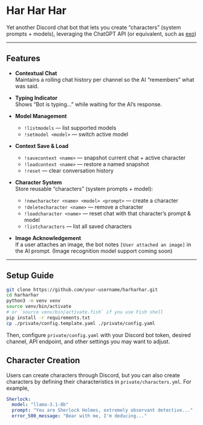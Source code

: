 # Har Har Har

Yet another Discord chat bot that lets you create “characters” (system prompts + models), leveraging the ChatGPT API (or equivalent, such as [exo](https://github.com/exo-explore/exo))

---

## Features

- **Contextual Chat**  
  Maintains a rolling chat history per channel so the AI “remembers” what was said.

- **Typing Indicator**  
  Shows “Bot is typing…” while waiting for the AI’s response.

- **Model Management**  
  - `!listmodels` — list supported models  
  - `!setmodel <model>` — switch active model

- **Context Save & Load**  
  - `!savecontext <name>` — snapshot current chat + active character  
  - `!loadcontext <name>` — restore a named snapshot  
  - `!reset` — clear conversation history

- **Character System**  
  Store reusable “characters” (system prompts + model):  
  - `!newcharacter <name> <model> <prompt>` — create a character  
  - `!deletecharacter <name>` — remove a character  
  - `!loadcharacter <name>` — reset chat with that character’s prompt & model  
  - `!listcharacters` — list all saved characters

- **Image Acknowledgement**  
  If a user attaches an image, the bot notes `[User attached an image]` in the AI prompt. (Image recognition model support coming soon)

---

## Setup Guide

```bash
git clone https://github.com/your‑username/harharhar.git
cd harharhar
python3 -m venv venv
source venv/bin/activate
# or `source venv/bin/activate.fish` if you use Fish shell
pip install -r requirements.txt
cp ./private/config.template.yaml ./private/config.yaml
```

Then, configure `private/config.yaml` with your Discord bot token, desired channel, API endpoint, and other settings you may want to adjust.

## Character Creation

Users can create characters through Discord, but you can also create characters by defining their characteristics in `private/characters.yml`. For example,

```yaml
Sherlock:
  model: "llama-3.1-8b"
  prompt: "You are Sherlock Holmes, extremely observant detective..."
  error_500_message: "Bear with me, I'm deducing..."
```